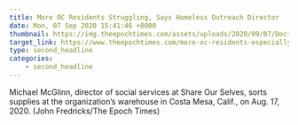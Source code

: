 ```yaml
---
title: More OC Residents Struggling, Says Homeless Outreach Director
date: Mon, 07 Sep 2020 15:41:46 +0000
thumbnail: https://img.theepochtimes.com/assets/uploads/2020/09/07/DoctorDonations_10_JF_08172020-300x180.jpg
target_link: https://www.theepochtimes.com/more-oc-residents-especially-elderly-struggling-to-survive-says-outreach-director_3490494.html
type: second_headline
categories:
    - second_headline
---
```

Michael McGlinn, director of social services at Share Our Selves, sorts supplies at the organization’s warehouse in Costa Mesa, Calif., on Aug. 17, 2020. (John Fredricks/The Epoch Times) 